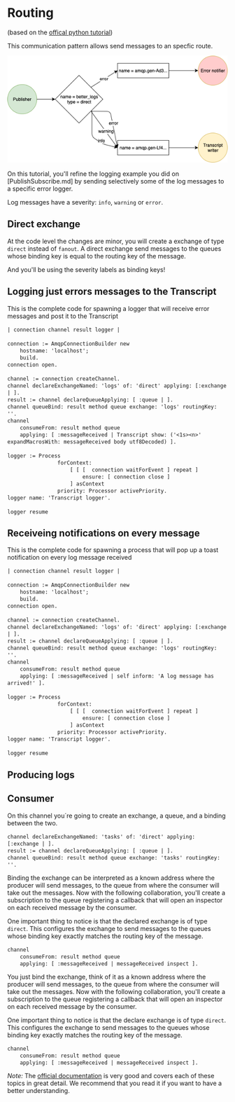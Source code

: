 # Routing 
(based on the [offical python tutorial](https://www.rabbitmq.com/tutorials/tutorial-four-python.html))

This communication pattern allows send messages to an specfic route. 

![Diagram of routing](routing.png)

On this tutorial, you'll refine the logging example you did on [PublishSubscribe.md] by sending selectively some of the log messages to a specific error logger. 

Log messages have a severity: `info`, `warning` or `error`.

## Direct exchange

At the code level the changes are minor, you will create a exchange of type `direct` instead of `fanout`. A direct exchange send messages to the queues whose binding key is equal to the routing key of the message.

And you'll be using the severity labels as binding keys! 

## Logging just errors messages to the Transcript

This is the complete code for spawning a logger that will receive error messages and post it to the Transcript

```Smalltalk
| connection channel result logger |

connection := AmqpConnectionBuilder new
	hostname: 'localhost';
	build.
connection open.

channel := connection createChannel.
channel declareExchangeNamed: 'logs' of: 'direct' applying: [:exchange | ].
result := channel declareQueueApplying: [ :queue | ].
channel queueBind: result method queue exchange: 'logs' routingKey: ''.
channel 
	consumeFrom: result method queue
	applying: [ :messageReceived | Transcript show: ('<1s><n>' expandMacrosWith: messageReceived body utf8Decoded) ].	

logger := Process
				forContext:
					[ [ [  connection waitForEvent ] repeat ]
						ensure: [ connection close ]
					] asContext
				priority: Processor activePriority.
logger name: 'Transcript logger'.
	
logger resume 
```

## Receiveing notifications on every message

This is the complete code for spawning a process that will pop up a toast notification on every log message received

```Smalltalk
| connection channel result logger |

connection := AmqpConnectionBuilder new
	hostname: 'localhost';
	build.
connection open.

channel := connection createChannel.
channel declareExchangeNamed: 'logs' of: 'direct' applying: [:exchange | ].
result := channel declareQueueApplying: [ :queue | ].
channel queueBind: result method queue exchange: 'logs' routingKey: ''.
channel 
	consumeFrom: result method queue
	applying: [ :messageReceived | self inform: 'A log message has arrived!' ].		

logger := Process
				forContext:
					[ [ [  connection waitForEvent ] repeat ]
						ensure: [ connection close ]
					] asContext
				priority: Processor activePriority.
logger name: 'Transcript logger'.
	
logger resume 
```

## Producing logs

## Consumer

On this channel you´re going to create an exchange, a queue, and a binding between the two.

````Smalltalk
channel declareExchangeNamed: 'tasks' of: 'direct' applying: [:exchange | ].
result := channel declareQueueApplying: [ :queue | ].
channel queueBind: result method queue exchange: 'tasks' routingKey: ''.
````

Binding the exchange can be interpreted as a known address where the producer will send messages, to the queue from where the consumer will take out the messages. Now with the following collaboration, you'll create a subscription to the queue registering a callback that will open an inspector on each received message by the consumer.

One important thing to notice is that the declared exchange is of type `direct`. This configures the exchange to send messages to the queues whose binding key exactly matches the routing key of the message.

````Smalltalk
channel 
	consumeFrom: result method queue
	applying: [ :messageReceived | messageReceived inspect ].	
````


You just bind the exchange, think of it as a known address where the producer will send messages, to the queue from where the consumer will take out the messages. Now with the following collaboration, you'll create a subscription to the queue registering a callback that will open an inspector on each received message by the consumer.

One important thing to notice is that the declare exchange is of type `direct`. This configures the exchange to send messages to the queues whose binding key exactly matches the routing key of the message.

````Smalltalk
channel 
	consumeFrom: result method queue
	applying: [ :messageReceived | messageReceived inspect ].	
````

*Note:* The [official documentation](https://www.rabbitmq.com/documentation.html) is very good and covers each of these topics in great detail. We recommend that you read it if you want to have a better understanding. 
